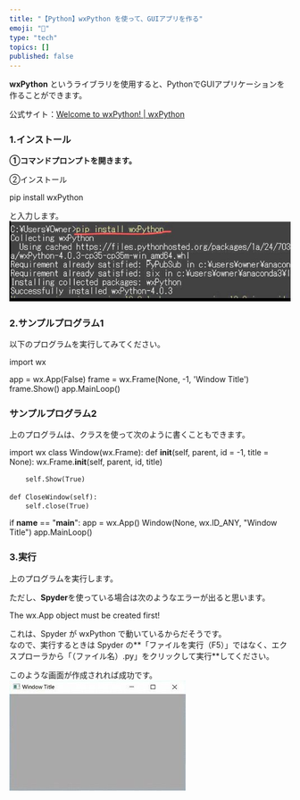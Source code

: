 ```yaml
---
title: "【Python】wxPython を使って、GUIアプリを作る"
emoji: "🤖"
type: "tech"
topics: []
published: false
---
```


**wxPython** というライブラリを使用すると、PythonでGUIアプリケーションを作ることができます。

公式サイト：[Welcome to wxPython! | wxPython](https://wxpython.org/)

  
### 1.インストール

**➀コマンドプロンプトを開きます。**

②インストール

pip install wxPython

と入力します。  
![f:id:pythonjacascript:20180920002210j:plain:h200](/images/ppythonjacascript2018092020180920002210.jpg "f:id:pythonjacascript:20180920002210j:plain:h200")

  
### 2.サンプルプログラム1

以下のプログラムを実行してみてください。

import wx

app = wx.App(False)
frame = wx.Frame(None, -1, 'Window Title')
frame.Show()
app.MainLoop()

### サンプルプログラム2

上のプログラムは、クラスを使って次のように書くこともできます。

import wx
class Window(wx.Frame):
    def __init__(self, parent, id = -1, title = None):
        wx.Frame.__init__(self, parent, id, title)
        
        self.Show(True)
        
    def CloseWindow(self):
        self.close(True)
 
if __name__ == "__main__":
    app = wx.App()
    Window(None, wx.ID_ANY, "Window Title")
    app.MainLoop()

### 3.実行

上のプログラムを実行します。

ただし、**Spyder**を使っている場合は次のようなエラーが出ると思います。

 The wx.App object must be created first!

これは、Spyder が wxPython で動いているからだそうです。  
なので、実行するときは Spyder の**「ファイルを実行（F5）」ではなく、エクスプローラから「（ファイル名）.py」をクリックして実行**してください。

このような画面が作成されれば成功です。  
![f:id:pythonjacascript:20180922164446j:plain](/images/ppythonjacascript2018092220180922164446.jpg "f:id:pythonjacascript:20180922164446j:plain")
